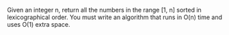 Given an integer n, return all the numbers in the range [1, n] sorted in lexicographical order.
You must write an algorithm that runs in O(n) time and uses O(1) extra space.
